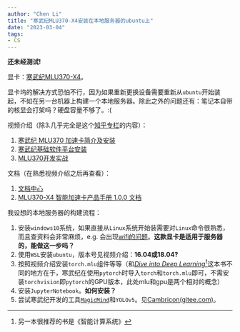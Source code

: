 ```yaml
---
author: "Chen Li"
title: "寒武纪MLU370-X4安装在本地服务器的ubuntu上"
date: "2023-03-04"
tags: 
- CS
---
```


__还未经测试!__

显卡：[寒武纪MLU370-X4](https://www.cambricon.com/index.php?m=content&c=index&a=lists&catid=371)。

显卡坞的解决方式恐怕不行，因为如果重新更换设备需要重新从`ubuntu`开始装起，不如在另一台机器上构建一个本地服务器。除此之外的问题还有：笔记本自带的核显会打架吗？硬盘容量不够了。:(
 
视频介绍（除3.几乎完全是这个[知乎专栏](https://zhuanlan.zhihu.com/p/591827529)的内容）：
1. [寒武纪 MLU370 加速卡简介及安装](https://www.bilibili.com/video/BV1Be4y1o7Jx/)
2. [寒武纪基础软件平台安装](https://www.bilibili.com/video/BV11G411G7ne/)
3. [MLU370开发实战](https://space.bilibili.com/503203932/channel/seriesdetail?sid=2724298)

文档（在熟悉视频介绍之后再查看）：
1. [文档中心](https://developer.cambricon.com/index/document/index/classid/3.html)
2. [MLU370-X4 智能加速卡产品手册 1.0.0 文档](https://www.cambricon.com/docs/product_docs/mlu370_x4/1.0.0/index.html)

我设想的本地服务器的构建流程：
1. 安装`windows10`系统，如果直接从`Linux`系统开始装需要对`Linux`命令很熟悉，而且查资料会非常麻烦，e.g. 会出现[wifi的问题](https://blog.csdn.net/qq_42257666/article/details/118684372)。__这款显卡是适用于服务器的，能做这一步吗？__
2. 使用`WSL`安装`ubuntu`，版本号见视频介绍：__16.04或18.04?__
3. 按照视频介绍安装`torch.mlu`组件等等（和[_Dive into Deep Learning_](https://zh.d2l.ai/)[^1]这本书不同的地方在于，寒武纪在使用`pytorch`时导入`torch`和`torch.mlu`即可，不需安装`torchvision`即`pytorch`的GPU版本，此处mlu和gpu是两个相对的概念）
4. 安装`JupyterNotebook`。__如何安装？__
5. 尝试寒武纪开发的工具[`MagicMind`](https://www.cambricon.com/docs/sdk_1.10.0/magicmind_1.1.0/user_guide/index.html)和`YOLOv5`。见[Cambricon(gitee.com)](https://gitee.com/cambricon)。

[^1]: 另一本很推荐的书是《智能计算系统》